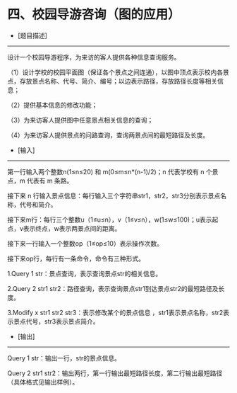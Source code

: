 四、校园导游咨询（图的应用）
=========================

- [题目描述]

------------

设计一个校园导游程序，为来访的客人提供各种信息查询服务。

（1）设计学校的校园平面图（保证各个景点之间连通），以图中顶点表示校内各景点，存放景点名称、代号、简介、编号；以边表示路径，存放路径长度等相关信息；

（2）提供基本信息的修改功能；

（3）为来访客人提供图中任意景点相关信息的查询；

（4）为来访客人提供景点的问路查询，查询两景点间的最短路径及长度。

- [输入]

--------

第一行输入两个整数n(1≤n≤20) 和 m(0≤m≤n*(n-1)/2)；n 代表学校有 n 个景点，m 代表有 m 条路。

接下来 n 行输入景点信息：每行输入三个字符串str1，str2，str3分别表示景点名称，代号和简介。

接下来m行：每行三个整数u（1≤u≤n），v（1≤v≤n），w(1≤w≤100)；u表示起点，v表示终点，w表示两景点间的距离。

接下来一行输入一个整数op（1≤op≤10）表示操作次数。

接下来op行，每行有一条命令，命令有三种形式。

1.Query 1 str：景点查询，表示查询景点str的相关信息。

2.Query 2 str1 str2：路径查询，表示查询景点str1到达景点str2的最短路径及长度。

3.Modify x str1 str2 str3：表示修改某个的景点信息 ，str1表示景点名称，str2表示景点代号，str3表示景点简介。

- [输出]

--------

Query 1 str：输出一行，str的景点信息。

Query 2 str1 str2：输出两行，第一行输出最短路径长度，第二行输出最短路径（具体格式见输出样例）。
